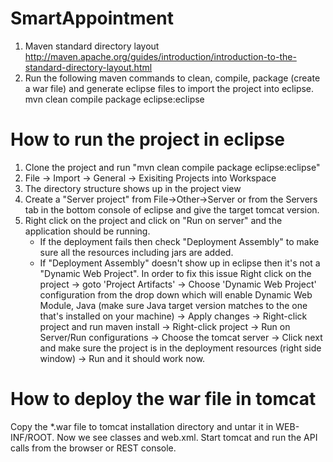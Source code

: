 SmartAppointment
================

1. Maven standard directory layout
   http://maven.apache.org/guides/introduction/introduction-to-the-standard-directory-layout.html
2. Run the following maven commands to clean, compile, package (create a war file) and generate eclipse files to import      the project into eclipse. 
   mvn  clean compile package eclipse:eclipse 


How to run the project in eclipse
=================================
1. Clone the project and run "mvn  clean compile package eclipse:eclipse"
2. File -> Import -> General -> Exisiting Projects into Workspace
3. The directory structure shows up in the project view
4. Create a "Server project" from File->Other->Server or from the Servers tab in the bottom console of eclipse and give the target tomcat version.
5. Right click on the project and click on "Run on server" and the application should be running. 
   - If the deployment fails then check "Deployment Assembly" to make sure all the resources including jars are added.
   - If "Deployment Assembly" doesn't show up in eclipse then it's not a "Dynamic Web Project". In order to fix this issue 
     Right click on the project -> goto 'Project Artifacts' -> Choose 'Dynamic Web Project' configuration from the drop down which will enable Dynamic Web Module, Java (make sure Java target version matches to the one that's installed on your machine) -> Apply changes -> Right-click project and run maven install -> Right-click project -> Run on Server/Run configurations -> Choose the tomcat server -> Click next and make sure the project is in the deployment resources (right side window) -> Run and it should work now.

How to deploy the war file in tomcat
====================================
Copy the *.war file to tomcat installation directory and untar it in WEB-INF/ROOT. Now we see classes and web.xml. Start tomcat and run the API calls from the browser or REST console.
